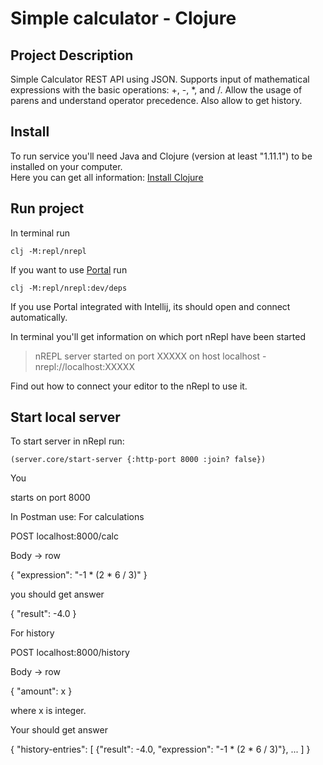 # Simple calculator - Clojure
## Project Description
Simple Calculator REST API using JSON. Supports input of mathematical expressions with the basic 
operations: +, -, *, and /. Allow the usage of parens and understand operator precedence. Also allow to get history.

## Install
To run service you'll need Java and Clojure (version at least "1.11.1") to be installed on your computer.  
Here you can get all information: [Install Clojure](https://clojure.org/guides/install_clojure)  

## Run project
In terminal run  
```
clj -M:repl/nrepl
```
If you want to use [Portal](https://github.com/djblue/portal#portal) run
```
clj -M:repl/nrepl:dev/deps
```
If you use Portal integrated with Intellij, its should open and connect automatically. 

In terminal you'll get information on which port nRepl have been started
> nREPL server started on port XXXXX on host localhost - nrepl://localhost:XXXXX

Find out how to connect your editor to the nRepl to use it.

## Start local server

To start server in nRepl run:
```
(server.core/start-server {:http-port 8000 :join? false})
```
You


starts on port 8000

In Postman use: 
For calculations

POST localhost:8000/calc

Body -> row 

{
"expression": "-1 * (2 * 6 / 3)"
}

you should get answer 

{
"result": -4.0
}

For history 

POST localhost:8000/history

Body -> row 

{
 "amount": x
}

where x is integer.

Your should get answer 

{
 "history-entries": 
 [
  {"result": -4.0,
  "expression": "-1 * (2 * 6 / 3)"}, 
  ...
 ]
}

